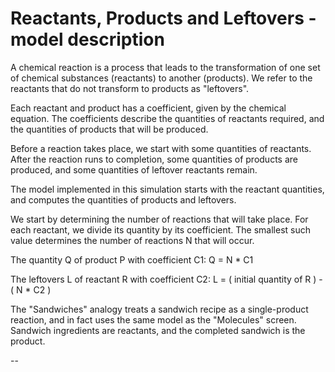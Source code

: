 # Reactants, Products and Leftovers - model description

A chemical reaction is a process that leads to the transformation of one set of
chemical substances (reactants) to another (products).  We refer to the reactants
that do not transform to products as "leftovers".

Each reactant and product has a coefficient, given by the chemical equation.
The coefficients describe the quantities of reactants required, and the
quantities of products that will be produced.

Before a reaction takes place, we start with some quantities of reactants.
After the reaction runs to completion, some quantities of products are produced,
and some quantities of leftover reactants remain.

The model implemented in this simulation starts with the reactant quantities,
and computes the quantities of products and leftovers.

We start by determining the number of reactions that will take place.
For each reactant, we divide its quantity by its coefficient.
The smallest such value determines the number of reactions N that will occur.

The quantity Q of product P with coefficient C1: Q = N * C1

The leftovers L of reactant R with coefficient C2: L = ( initial quantity of R ) - ( N * C2 )

The "Sandwiches" analogy treats a sandwich recipe as a single-product reaction, and
in fact uses the same model as the "Molecules" screen. Sandwich ingredients are reactants,
and the completed sandwich is the product.

--